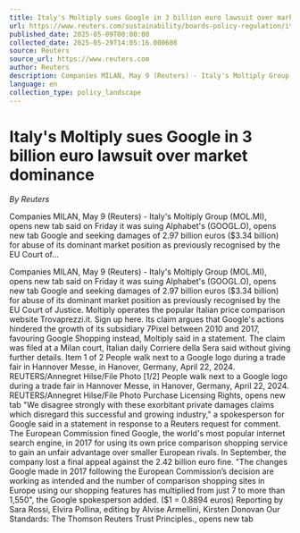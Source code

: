 ```yaml
---
title: Italy's Moltiply sues Google in 3 billion euro lawsuit over market dominance
url: https://www.reuters.com/sustainability/boards-policy-regulation/italys-moltiply-sues-google-3-billion-euro-lawsuit-over-market-dominance-2025-05-09/
published_date: 2025-05-09T00:00:00
collected_date: 2025-05-29T14:05:16.000608
source: Reuters
source_url: https://www.reuters.com
author: Reuters
description: Companies MILAN, May 9 (Reuters) - Italy's Moltiply Group (MOL.MI), opens new tab said on Friday it was suing Alphabet's (GOOGL.O), opens new tab Google and seeking damages of 2.97 billion euros ($3.34 billion) for abuse of its dominant market position as previously recognised by the EU Court of...
language: en
collection_type: policy_landscape
---
```


# Italy's Moltiply sues Google in 3 billion euro lawsuit over market dominance

*By Reuters*

Companies MILAN, May 9 (Reuters) - Italy's Moltiply Group (MOL.MI), opens new tab said on Friday it was suing Alphabet's (GOOGL.O), opens new tab Google and seeking damages of 2.97 billion euros ($3.34 billion) for abuse of its dominant market position as previously recognised by the EU Court of...

Companies MILAN, May 9 (Reuters) - Italy's Moltiply Group (MOL.MI), opens new tab said on Friday it was suing Alphabet's (GOOGL.O), opens new tab Google and seeking damages of 2.97 billion euros ($3.34 billion) for abuse of its dominant market position as previously recognised by the EU Court of Justice. Moltiply operates the popular Italian price comparison website Trovaprezzi.it. Sign up here. Its claim argues that Google's actions hindered the growth of its subsidiary 7Pixel between 2010 and 2017, favouring Google Shopping instead, Moltiply said in a statement. The claim was filed at a Milan court, Italian daily Corriere della Sera said without giving further details. Item 1 of 2 People walk next to a Google logo during a trade fair in Hannover Messe, in Hanover, Germany, April 22, 2024. REUTERS/Annegret Hilse/File Photo [1/2] People walk next to a Google logo during a trade fair in Hannover Messe, in Hanover, Germany, April 22, 2024. REUTERS/Annegret Hilse/File Photo Purchase Licensing Rights, opens new tab "We disagree strongly with these exorbitant private damages claims which disregard this successful and growing industry," a spokesperson for Google said in a statement in response to a Reuters request for comment. The European Commission fined Google, the world's most popular internet search engine, in 2017 for using its own price comparison shopping service to gain an unfair advantage over smaller European rivals. In September, the company lost a final appeal against the 2.42 billion euro fine. "The changes Google made in 2017 following the European Commission’s decision are working as intended and the number of comparison shopping sites in Europe using our shopping features has multiplied from just 7 to more than 1,550", the Google spokesperson added. ($1 = 0.8894 euros) Reporting by Sara Rossi, Elvira Pollina, editing by Alvise Armellini, Kirsten Donovan Our Standards: The Thomson Reuters Trust Principles., opens new tab
